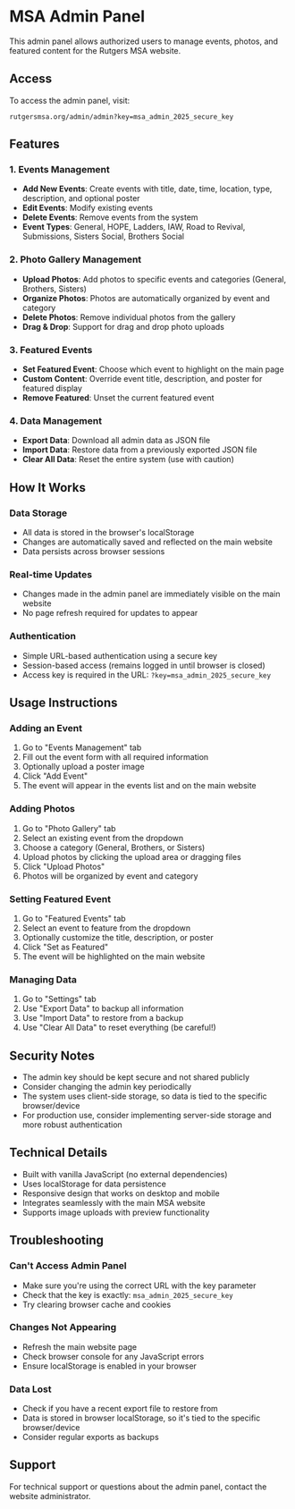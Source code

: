 # MSA Admin Panel

This admin panel allows authorized users to manage events, photos, and featured content for the Rutgers MSA website.

## Access

To access the admin panel, visit:
```
rutgersmsa.org/admin/admin?key=msa_admin_2025_secure_key
```

## Features

### 1. Events Management
- **Add New Events**: Create events with title, date, time, location, type, description, and optional poster
- **Edit Events**: Modify existing events
- **Delete Events**: Remove events from the system
- **Event Types**: General, HOPE, Ladders, IAW, Road to Revival, Submissions, Sisters Social, Brothers Social

### 2. Photo Gallery Management
- **Upload Photos**: Add photos to specific events and categories (General, Brothers, Sisters)
- **Organize Photos**: Photos are automatically organized by event and category
- **Delete Photos**: Remove individual photos from the gallery
- **Drag & Drop**: Support for drag and drop photo uploads

### 3. Featured Events
- **Set Featured Event**: Choose which event to highlight on the main page
- **Custom Content**: Override event title, description, and poster for featured display
- **Remove Featured**: Unset the current featured event

### 4. Data Management
- **Export Data**: Download all admin data as JSON file
- **Import Data**: Restore data from a previously exported JSON file
- **Clear All Data**: Reset the entire system (use with caution)

## How It Works

### Data Storage
- All data is stored in the browser's localStorage
- Changes are automatically saved and reflected on the main website
- Data persists across browser sessions

### Real-time Updates
- Changes made in the admin panel are immediately visible on the main website
- No page refresh required for updates to appear

### Authentication
- Simple URL-based authentication using a secure key
- Session-based access (remains logged in until browser is closed)
- Access key is required in the URL: `?key=msa_admin_2025_secure_key`

## Usage Instructions

### Adding an Event
1. Go to "Events Management" tab
2. Fill out the event form with all required information
3. Optionally upload a poster image
4. Click "Add Event"
5. The event will appear in the events list and on the main website

### Adding Photos
1. Go to "Photo Gallery" tab
2. Select an existing event from the dropdown
3. Choose a category (General, Brothers, or Sisters)
4. Upload photos by clicking the upload area or dragging files
5. Click "Upload Photos"
6. Photos will be organized by event and category

### Setting Featured Event
1. Go to "Featured Events" tab
2. Select an event to feature from the dropdown
3. Optionally customize the title, description, or poster
4. Click "Set as Featured"
5. The event will be highlighted on the main website

### Managing Data
1. Go to "Settings" tab
2. Use "Export Data" to backup all information
3. Use "Import Data" to restore from a backup
4. Use "Clear All Data" to reset everything (be careful!)

## Security Notes

- The admin key should be kept secure and not shared publicly
- Consider changing the admin key periodically
- The system uses client-side storage, so data is tied to the specific browser/device
- For production use, consider implementing server-side storage and more robust authentication

## Technical Details

- Built with vanilla JavaScript (no external dependencies)
- Uses localStorage for data persistence
- Responsive design that works on desktop and mobile
- Integrates seamlessly with the main MSA website
- Supports image uploads with preview functionality

## Troubleshooting

### Can't Access Admin Panel
- Make sure you're using the correct URL with the key parameter
- Check that the key is exactly: `msa_admin_2025_secure_key`
- Try clearing browser cache and cookies

### Changes Not Appearing
- Refresh the main website page
- Check browser console for any JavaScript errors
- Ensure localStorage is enabled in your browser

### Data Lost
- Check if you have a recent export file to restore from
- Data is stored in browser localStorage, so it's tied to the specific browser/device
- Consider regular exports as backups

## Support

For technical support or questions about the admin panel, contact the website administrator.
